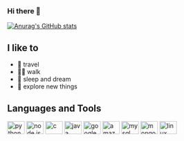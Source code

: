 ### Hi there 👋

[![Anurag's GitHub stats](https://github-readme-stats.vercel.app/api?username=softhints)](https://github.com/anuraghazra/github-readme-stats)

<!--
**softhints/softhints** is a ✨ _special_ ✨ repository because its `README.md` (this file) appears on your GitHub profile.

## Fun

- 🔭 I’m currently working on [datascientyst.com](datascientyst.com)
- 🌱 I’m currently learning Data Science
- 👯 I’m looking to collaborate on [datascientyst.com](datascientyst.com)
- 🤔 I’m looking for help with [datascientyst.com](datascientyst.com)
- 💬 Ask me about anything
- 📫 How to reach me: [Youtube](https://www.youtube.com/channel/UCg5rvP_D735oSBatdcH5ZFA)
- 😄 Pronouns: ...
- ⚡ Fun fact: Pandas dreams data!
-->

## I like to

* 🚴 travel
* 🚶🏻 walk
* 🌙 sleep and dream
* 🔭 explore new things

## Languages and Tools

<p align="left">
  <a href="https://python.org" target="blank"><img align="center" src="https://cdn.jsdelivr.net/npm/simple-icons@3.0.1/icons/python.svg" alt="python" height="30" width="40" /></a>
  <a href="https://nodejs.org" target="blank"><img align="center" src="https://cdn.jsdelivr.net/npm/simple-icons@3.0.1/icons/node-dot-js.svg" alt="node.js" height="30" width="40" /></a>
  <a href="https://en.cppreference.com/w/c" target="blank"><img align="center" src="https://cdn.jsdelivr.net/npm/simple-icons@3.0.1/icons/c.svg" alt="c" height="30" width="40" /></a>
  <a href="https://java.com" target="blank"><img align="center" src="https://cdn.jsdelivr.net/npm/simple-icons@3.0.1/icons/java.svg" alt="java" height="30" width="40" /></a>
  <a href="https://cloud.google.com" target="blank"><img align="center" src="https://cdn.jsdelivr.net/npm/simple-icons@3.0.1/icons/googlecloud.svg" alt="googlecloud" height="30" width="40" /></a>
  <a href="https://aws.amazon.com" target="blank"><img align="center" src="https://cdn.jsdelivr.net/npm/simple-icons@3.0.1/icons/amazonaws.svg" alt="amazonaws" height="30" width="40" /></a>
  <a href="https://mysql.com" target="blank"><img align="center" src="https://cdn.jsdelivr.net/npm/simple-icons@3.0.1/icons/mysql.svg" alt="mysql" height="30" width="40" /></a>
  <a href="https://mongodb.com" target="blank"><img align="center" src="https://cdn.jsdelivr.net/npm/simple-icons@3.0.1/icons/mongodb.svg" alt="mongodb" height="30" width="40" /></a>
  <a href="https://linux.org" target="blank"><img align="center" src="https://cdn.jsdelivr.net/npm/simple-icons@3.0.1/icons/linux.svg" alt="linux" height="30" width="40" /></a>
</p>  
